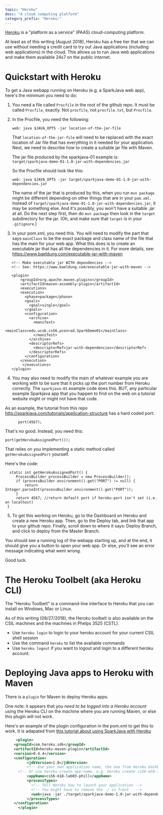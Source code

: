 ```yaml
---
topic: "Heroku"
desc: "A cloud computing platform"
category_prefix: "Heroku:"
---
```


[Heroku](https://heroku.com) is a "platform as a service" (PAAS) cloud-computing platform.

At least as of this writing (August 2018), Heroku has a free tier that we can use without needing a credit card
to try out Java applications (including web applications) in the cloud.  This allows us to run Java web applications and make them 
available 24x7 on the public internet.

# Quickstart with Heroku

To get a Java webapp running on Heroku (e.g. a SparkJava web app), here's the minimum you need to do:

1.  You need a file called `Procfile` in the root of the github repo.  It must be called `Procfile`, exactly.  Not `procfile`, not `procfile.txt`, but `Procfile`.

2. In the Procfile, you need the following:

   ```
   web: java $JAVA_OPTS -jar location-of-the-jar-file
   ```
   
   That `location-of-the-jar-file` will need to be replaced with the exact location of Jar file that has everything
   in it needed for your application.  Next, we need to describe how to create a suitable jar file with Maven.
   
   The jar file produced by the sparkjava-01 example is: <br> `target/sparkjava-demo-01-1.0-jar-with-dependencies.jar`
   
   So the Procfile should look like this:
   
   ```
   web: java $JAVA_OPTS -jar target/sparkjava-demo-01-1.0-jar-with-dependencies.jar 
   ```
   
   The name of the jar that is produced by this, when you run `mvn package` might be different depending on other things that are in your `pom.xml`.  Instead of `target/sparkjava-demo-01-1.0-jar-with-dependencies.jar`, it may be something else.  And it's possibly, you won't have a suitable .jar at all. Do the next step first, then do `mvn package` then look in the `target` subdirectory for the jar.  (Oh, and make sure that `target` is in your `.gitignore`.)

   
3.  In your pom.xml, you need this.  You will need to modify the part that says `mainClass` to be the exact package and class
   name of the file that has the main for your web app.   What this does is to create an executable jar that has all the dependencies in it.  For more details, see: <https://www.baeldung.com/executable-jar-with-maven>
   
    
   ```
      <!-- Make executable jar WITH dependencies -->
      <!-- See: https://www.baeldung.com/executable-jar-with-maven -->
      
      <plugin>
	      <groupId>org.apache.maven.plugins</groupId>
	      <artifactId>maven-assembly-plugin</artifactId>
	      <executions>
          <execution>
            <phase>package</phase>
            <goals>
              <goal>single</goal>
            </goals>
            <configuration>
              <archive>
                <manifest>
		                <mainClass>edu.ucsb.cs56.pconrad.SparkDemo01</mainClass>
                </manifest>
              </archive>
              <descriptorRefs>
                <descriptorRef>jar-with-dependencies</descriptorRef>
              </descriptorRefs>
            </configuration>
          </execution>
	       </executions>
      </plugin>
   ```

4.  You may also need to modify the main of whatever example you are working with to be sure that it picks up the port number from Heroku correctly.    The `sparkjava-01` example code does this.  BUT, any particular example Sparkjava app that you happen to find on the web on a tutorial website might or might not have that code.  

   As an example, the tutorial from this repo <http://sparkjava.com/tutorials/application-structure>
   has a hard coded port:
   
   ```
         port(4567);
   ```
   
   That's no good.  Instead, you need this:
   ```     
   port(getHerokuAssignedPort());
   
   ```
   
   That relies on you implementing a static method called `getHerokuAssignedPort` yourself.
   
   Here's the code:

   ```
     static int getHerokuAssignedPort() {
        ProcessBuilder processBuilder = new ProcessBuilder();
        if (processBuilder.environment().get("PORT") != null) {
            return Integer.parseInt(processBuilder.environment().get("PORT"));
        }
        return 4567; //return default port if heroku-port isn't set (i.e. on localhost)
    }
   ```
 
5.  To get this working on Heroku, go to the Dashboard on Heroku and create a new Heroku app.
   Then, go to the Deploy tab, and link that app to your github repo.  Finally, scroll down to where it says:
   Deploy Branch, and click to deploy from the Master Branch.
   
   You should see a running log of the webapp starting up, and at the end, it should give you a button to open your web app.
   Or else, you'll see an error message indicating what went wrong.
   
   Good luck.
   

# The Heroku Toolbelt (aka Heroku CLI)

The "Heroku Toolbelt" is a command-line interface to Heroku that you can install on Windows, Mac or Linux.

As of this writing (08/27/2018), the Heroku toolbelt is also available on the CSIL machines and the machines in Phelps 3525 (CSTL).

* Use `heroku login` to login to your heroku account for your current CSIL shell session
* Use the command `heroku` to list the available commands
* Use `heroku logout` if you want to logout and login to a different heroku account.

# Deploying Java apps to Heroku with Maven

There is a `plugin` for Maven to deploy Heroku apps.   

One note: it appears that you *need to be logged into a Heroku account* using the Heroku CLI on the machine where you are running Maven, or else this plugin will not work.

Here's an example of the plugin configuration in the pom.xml to get this to work.  It is adapated from [this tutorial about using SparkJava with Heroku](https://sparktutorials.github.io/2015/08/24/spark-heroku.html)

```xml
     <plugin>
	<groupId>com.heroku.sdk</groupId>
	<artifactId>heroku-maven-plugin</artifactId>
	<version>0.4.4</version>
	<configuration>
          <jdkVersion>1.8</jdkVersion>
          <!-- Use your own application name, the one from Heroku Dashboard -->
	  <!-- Or use heroku create app-name, e.g. heroku create cs56-m18-lab03-phill -->
          <appName>cs56-m18-lab03-phill</appName> 
          <processTypes>
            <!-- Tell Heroku how to launch your application -->
            <!-- You might have to remove the ./ in front   -->
            <web>java -jar ./target/sparkjava-demo-1.0-jar-with-dependencies.jar</web>
          </processTypes>
	</configuration>
      </plugin>
```

